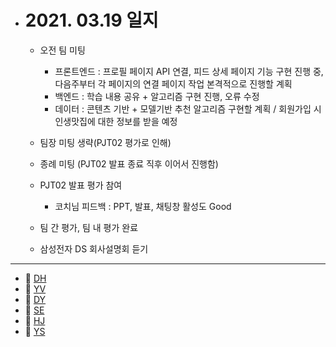 - # 2021. 03.19 일지

  - 오전 팀 미팅

    - 프론트엔드 : 프로필 페이지 API 연결, 피드 상세 페이지 기능 구현 진행 중, 다음주부터 각 페이지의 연결 페이지 작업 본격적으로 진행할 계획
    - 백엔드 :  학습 내용 공유 + 알고리즘 구현 진행, 오류 수정
    - 데이터 : 콘텐츠 기반 + 모델기반 추천 알고리즘 구현할 계획 / 회원가입 시 인생맛집에 대한 정보를 받을 예정
  - 팀장 미팅 생략(PJT02 평가로 인해)
  - 종례 미팅 (PJT02 발표 종료 직후 이어서 진행함)
  - PJT02 발표 평가 참여
    - 코치님 피드백 : PPT, 발표, 채팅창 활성도 Good
  - 팀 간 평가, 팀 내 평가 완료
  - 삼성전자 DS 회사설명회 듣기


-----

  * 🍟 [DH](./DH/20210319.md)
  * 🍔 [YV](./YV/20210319.md)
  * 🌭 [DY](./DY/20210319.md)
  * 🍳 [SE](./SE/20210319.md)
  * 🧀 [HJ](./HJ/20210319.md)
  * 🥪 [YS](./YS/20210319.md)
